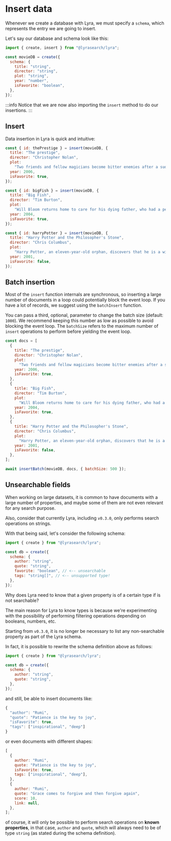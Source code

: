 # Insert data

Whenever we create a database with Lyra, we must specify a `schema`, which
represents the entry we are going to insert.

Let's say our database and schema look like this:

```javascript
import { create, insert } from "@lyrasearch/lyra";

const movieDB = create({
  schema: {
    title: "string",
    director: "string",
    plot: "string",
    year: "number",
    isFavorite: "boolean",
  },
});
```

:::info
Notice that we are now also importing the `insert` method to do our
insertions.
:::

## Insert

Data insertion in Lyra is quick and intuitive:

```javascript
const { id: thePrestige } = insert(movieDB, {
  title: "The prestige",
  director: "Christopher Nolan",
  plot:
    "Two friends and fellow magicians become bitter enemies after a sudden tragedy. As they devote themselves to this rivalry, they make sacrifices that bring them fame but with terrible consequences.",
  year: 2006,
  isFavorite: true,
});

const { id: bigFish } = insert(movieDB, {
  title: "Big Fish",
  director: "Tim Burton",
  plot:
    "Will Bloom returns home to care for his dying father, who had a penchant for telling unbelievable stories. After he passes away, Will tries to find out if his tales were really true.",
  year: 2004,
  isFavorite: true,
});

const { id: harryPotter } = insert(movieDB, {
  title: "Harry Potter and the Philosopher's Stone",
  director: "Chris Columbus",
  plot:
    "Harry Potter, an eleven-year-old orphan, discovers that he is a wizard and is invited to study at Hogwarts. Even as he escapes a dreary life and enters a world of magic, he finds trouble awaiting him.",
  year: 2001,
  isFavorite: false,
});
```

## Batch insertion[​](https://docs.lyrasearch.io/usage/insert-data#batch-insertion)

Most of the `insert` function internals are synchronous, so inserting a large
number of documents in a loop could potentially block the event loop. If you
have a lot of records, we suggest using the `batchInsert` function.

You can pass a third, optional, parameter to change the batch size (default:
`1000`). We recommend keeping this number as low as possible to avoid blocking
the event loop. The `batchSize` refers to the maximum number of `insert`
operations to perform before yielding the event loop.

```javascript
const docs = [
  {
    title: "The prestige",
    director: "Christopher Nolan",
    plot:
      "Two friends and fellow magicians become bitter enemies after a sudden tragedy. As they devote themselves to this rivalry, they make sacrifices that bring them fame but with terrible consequences.",
    year: 2006,
    isFavorite: true,
  },
  {
    title: "Big Fish",
    director: "Tim Burton",
    plot:
      "Will Bloom returns home to care for his dying father, who had a penchant for telling unbelievable stories. After he passes away, Will tries to find out if his tales were really true.",
    year: 2004,
    isFavorite: true,
  },
  {
    title: "Harry Potter and the Philosopher's Stone",
    director: "Chris Columbus",
    plot:
      "Harry Potter, an eleven-year-old orphan, discovers that he is a wizard and is invited to study at Hogwarts. Even as he escapes a dreary life and enters a world of magic, he finds trouble awaiting him.",
    year: 2001,
    isFavorite: false,
  },
];

await insertBatch(movieDB, docs, { batchSize: 500 });
```

## Unsearchable fields

When working on large datasets, it is common to have documents with a large
number of properties, and maybe some of them are not even relevant for any
search purpose.

Also, consider that currently Lyra, including `v0.3.0`, only performs search
operations on strings.

With that being said, let's consider the following schema:

```javascript
import { create } from "@lyrasearch/lyra";

const db = create({
  schema: {
    author: "string",
    quote: "string",
    favorite: "boolean", // <-- unsearchable
    tags: "string[]", // <-- unsupported type!
  },
});
```

Why does Lyra need to know that a given property is of a certain type if is not
searchable?

The main reason for Lyra to know types is because we're experimenting with the
possibility of performing filtering operations depending on booleans, numbers,
etc.

Starting from `v0.3.0`, it is no longer be necessary to list any non-searchable
property as part of the Lyra schema.

In fact, it is possible to rewrite the schema definition above as follows:

```javascript
import { create } from "@lyrasearch/lyra";

const db = create({
  schema: {
    author: "string",
    quote: "string",
  },
});
```

and still, be able to insert documents like:

```javascript
{
  "author": "Rumi",
  "quote": "Patience is the key to joy",
  "isFavorite": true,
  "tags": ["inspirational", "deep"]
}
```

or even documents with different shapes:

```javascript
[
  {
    author: "Rumi",
    quote: "Patience is the key to joy",
    isFavorite: true,
    tags: ["inspirational", "deep"],
  },
  {
    author: "Rumi",
    quote: "Grace comes to forgive and then forgive again",
    score: 10,
    link: null,
  },
];
```

of course, it will only be possible to perform search operations on **known
properties**, in that case, `author` and `quote`, which will always need to be
of type `string` (as stated during the schema definition).
